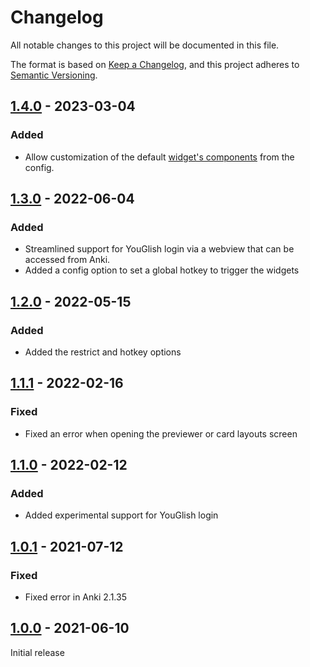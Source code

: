 # Changelog

All notable changes to this project will be documented in this file.

The format is based on [Keep a Changelog](https://keepachangelog.com/en/1.0.0/),
and this project adheres to [Semantic Versioning](https://semver.org/spec/v2.0.0.html).

## [1.4.0] - 2023-03-04

### Added

-   Allow customization of the default [widget's components](https://youglish.com/api/doc/widget) from the config.

## [1.3.0] - 2022-06-04

### Added

-   Streamlined support for YouGlish login via a webview that can be accessed from Anki.
-   Added a config option to set a global hotkey to trigger the widgets

## [1.2.0] - 2022-05-15

### Added

-   Added the restrict and hotkey options

## [1.1.1] - 2022-02-16

### Fixed

-   Fixed an error when opening the previewer or card layouts screen

## [1.1.0] - 2022-02-12

### Added

-   Added experimental support for YouGlish login

## [1.0.1] - 2021-07-12

### Fixed

-   Fixed error in Anki 2.1.35

## [1.0.0] - 2021-06-10

Initial release

[1.4.0]: https://github.com/abdnh/aglish/compare/1.3.0...1.4.0
[1.3.0]: https://github.com/abdnh/aglish/compare/1.2.0...1.3.0
[1.2.0]: https://github.com/abdnh/aglish/compare/1.1.1...1.2.0
[1.1.1]: https://github.com/abdnh/aglish/compare/1.1.0...1.1.1
[1.1.0]: https://github.com/abdnh/aglish/compare/1.0.1...1.1.0
[1.0.1]: https://github.com/abdnh/aglish/compare/1.0.0...1.0.1
[1.0.0]: https://github.com/abdnh/aglish/commits/1.0.0
